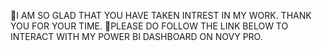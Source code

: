 📍I AM SO GLAD THAT YOU HAVE TAKEN INTREST IN MY WORK.
THANK YOU FOR YOUR TIME. 🔴PLEASE DO FOLLOW THE LINK BELOW TO INTERACT WITH MY POWER BI DASHBOARD ON NOVY PRO.

